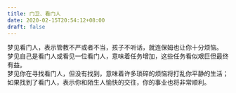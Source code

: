 ```yaml
---
title: 门卫、看门人
date: 2020-02-15T20:54:12+08:00
draft: false
---
```


梦见看门人，表示管教不严或者不当，孩子不听话，就连保姆也让你十分烦恼。<br>
梦见自己是看门人或看见一位看门人，意味着任务增加，这些任务看似艰巨但最终有益。<br>
梦见你在寻找看门人，但没有找到，意味着许多琐碎的烦恼将打乱你平静的生活；如果找到了看门人，表示你和陌生人愉快的交往，你的事业也将非常顺利。<br>
